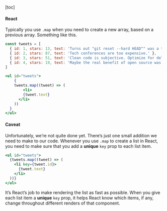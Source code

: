 [toc]

#### React

Typically you use `.map` when you need to create a new array, based on a previous array. Something like this.

```jsx
const tweets = [
  { id: 1, stars: 13, text: 'Turns out "git reset --hard HEAD^" was a terrible idea.' },
  { id: 2, stars: 87, text: 'Tech conferences are too expensive.' },
  { id: 3, stars: 51, text: 'Clean code is subjective. Optimize for deletion.' },
  { id: 4, stars: 19, text: 'Maybe the real benefit of open source was the friendships we made along the way?' },
]

<ul id="tweets">
	{
    tweets.map((tweet) => (
    	<li>
      	{tweet.text}
      </li>
    ))
  }
</ul>
```

#### Caveat 

Unfortunately, we’re not quite done yet. There’s just one small addition we need to make to our code. Whenever you use `.map` to create a list in React, you need to make sure that you add a **unique** `key` prop to each list item.

```jsx
<ul id="tweets">
  {tweets.map((tweet) => (
    <li key={tweet.id}>
      {tweet.text}
    </li>
  ))}
</ul>
```

It’s React’s job to make rendering the list as fast as possible. When you give each list item a **unique** `key` prop, it helps React know which items, if any, change throughout different renders of that component.